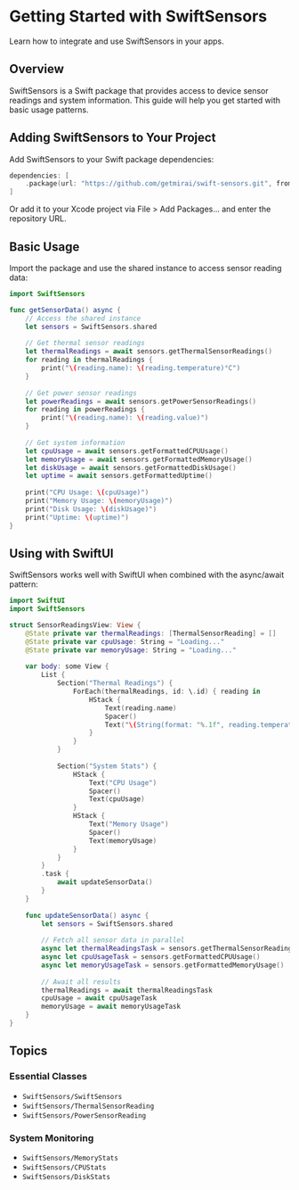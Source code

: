 # Getting Started with SwiftSensors

Learn how to integrate and use SwiftSensors in your apps.

## Overview

SwiftSensors is a Swift package that provides access to device sensor readings and system information. This guide will help you get started with basic usage patterns.

## Adding SwiftSensors to Your Project

Add SwiftSensors to your Swift package dependencies:

```swift
dependencies: [
    .package(url: "https://github.com/getmirai/swift-sensors.git", from: "1.0.0")
]
```

Or add it to your Xcode project via File > Add Packages... and enter the repository URL.

## Basic Usage

Import the package and use the shared instance to access sensor reading data:

```swift
import SwiftSensors

func getSensorData() async {
    // Access the shared instance
    let sensors = SwiftSensors.shared
    
    // Get thermal sensor readings
    let thermalReadings = await sensors.getThermalSensorReadings()
    for reading in thermalReadings {
        print("\(reading.name): \(reading.temperature)°C")
    }
    
    // Get power sensor readings
    let powerReadings = await sensors.getPowerSensorReadings()
    for reading in powerReadings {
        print("\(reading.name): \(reading.value)")
    }
    
    // Get system information
    let cpuUsage = await sensors.getFormattedCPUUsage()
    let memoryUsage = await sensors.getFormattedMemoryUsage()
    let diskUsage = await sensors.getFormattedDiskUsage()
    let uptime = await sensors.getFormattedUptime()
    
    print("CPU Usage: \(cpuUsage)")
    print("Memory Usage: \(memoryUsage)")
    print("Disk Usage: \(diskUsage)")
    print("Uptime: \(uptime)")
}
```

## Using with SwiftUI

SwiftSensors works well with SwiftUI when combined with the async/await pattern:

```swift
import SwiftUI
import SwiftSensors

struct SensorReadingsView: View {
    @State private var thermalReadings: [ThermalSensorReading] = []
    @State private var cpuUsage: String = "Loading..."
    @State private var memoryUsage: String = "Loading..."
    
    var body: some View {
        List {
            Section("Thermal Readings") {
                ForEach(thermalReadings, id: \.id) { reading in
                    HStack {
                        Text(reading.name)
                        Spacer()
                        Text("\(String(format: "%.1f", reading.temperature))°C")
                    }
                }
            }
            
            Section("System Stats") {
                HStack {
                    Text("CPU Usage")
                    Spacer()
                    Text(cpuUsage)
                }
                HStack {
                    Text("Memory Usage")
                    Spacer()
                    Text(memoryUsage)
                }
            }
        }
        .task {
            await updateSensorData()
        }
    }
    
    func updateSensorData() async {
        let sensors = SwiftSensors.shared
        
        // Fetch all sensor data in parallel
        async let thermalReadingsTask = sensors.getThermalSensorReadings()
        async let cpuUsageTask = sensors.getFormattedCPUUsage()
        async let memoryUsageTask = sensors.getFormattedMemoryUsage()
        
        // Await all results
        thermalReadings = await thermalReadingsTask
        cpuUsage = await cpuUsageTask
        memoryUsage = await memoryUsageTask
    }
}
```

## Topics

### Essential Classes

- ``SwiftSensors/SwiftSensors``
- ``SwiftSensors/ThermalSensorReading``
- ``SwiftSensors/PowerSensorReading``

### System Monitoring

- ``SwiftSensors/MemoryStats``
- ``SwiftSensors/CPUStats``
- ``SwiftSensors/DiskStats``